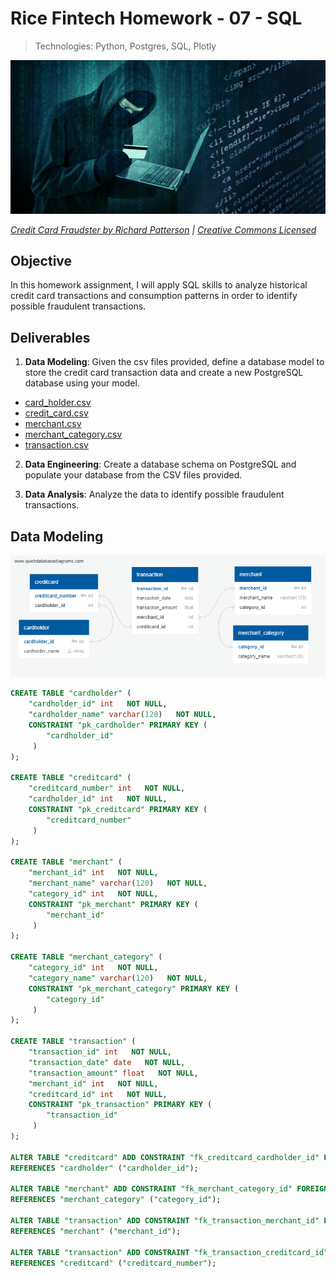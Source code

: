 # Rice Fintech Homework - 07 - SQL
> Technologies: Python, Postgres, SQL, Plotly

![Credit card fraudster](Assignment-07-SQL/Instructions/Images/credit_card_fraudster.jpg)

*[Credit Card Fraudster by Richard Patterson](https://www.flickr.com/photos/136770128@N07/42252105582/) | [Creative Commons Licensed](https://creativecommons.org/licenses/by/2.0/)*

## Objective

In this homework assignment, I will apply SQL skills to analyze historical credit card transactions and consumption patterns in order to identify possible fraudulent transactions.

## Deliverables

1. **Data Modeling**:
Given the csv files provided, define a database model to store the credit card transaction data and create a new PostgreSQL database using your model.

* [card_holder.csv](Assignment-07-SQL/Instructions/Data/card_holder.csv)
* [credit_card.csv](Assignment-07-SQL/Instructions/Data/credit_card.csv)
* [merchant.csv](Assignment-07-SQL/Instructions/Data/merchant.csv)
* [merchant_category.csv](Assignment-07-SQL/Instructions/Data/merchant_category.csv)
* [transaction.csv](Assignment-07-SQL/Instructions/Data/transaction.csv)

2. **Data Engineering**: 
Create a database schema on PostgreSQL and populate your database from the CSV files provided.

3. **Data Analysis**: 
Analyze the data to identify possible fraudulent transactions.

## Data Modeling

![ERD](assets/QuickDBD-export.png)

``` sql
CREATE TABLE "cardholder" (
    "cardholder_id" int   NOT NULL,
    "cardholder_name" varchar(120)   NOT NULL,
    CONSTRAINT "pk_cardholder" PRIMARY KEY (
        "cardholder_id"
     )
);

CREATE TABLE "creditcard" (
    "creditcard_number" int   NOT NULL,
    "cardholder_id" int   NOT NULL,
    CONSTRAINT "pk_creditcard" PRIMARY KEY (
        "creditcard_number"
     )
);

CREATE TABLE "merchant" (
    "merchant_id" int   NOT NULL,
    "merchant_name" varchar(120)   NOT NULL,
    "category_id" int   NOT NULL,
    CONSTRAINT "pk_merchant" PRIMARY KEY (
        "merchant_id"
     )
);

CREATE TABLE "merchant_category" (
    "category_id" int   NOT NULL,
    "category_name" varchar(120)   NOT NULL,
    CONSTRAINT "pk_merchant_category" PRIMARY KEY (
        "category_id"
     )
);

CREATE TABLE "transaction" (
    "transaction_id" int   NOT NULL,
    "transaction_date" date   NOT NULL,
    "transaction_amount" float   NOT NULL,
    "merchant_id" int   NOT NULL,
    "creditcard_id" int   NOT NULL,
    CONSTRAINT "pk_transaction" PRIMARY KEY (
        "transaction_id"
     )
);

ALTER TABLE "creditcard" ADD CONSTRAINT "fk_creditcard_cardholder_id" FOREIGN KEY("cardholder_id")
REFERENCES "cardholder" ("cardholder_id");

ALTER TABLE "merchant" ADD CONSTRAINT "fk_merchant_category_id" FOREIGN KEY("category_id")
REFERENCES "merchant_category" ("category_id");

ALTER TABLE "transaction" ADD CONSTRAINT "fk_transaction_merchant_id" FOREIGN KEY("merchant_id")
REFERENCES "merchant" ("merchant_id");

ALTER TABLE "transaction" ADD CONSTRAINT "fk_transaction_creditcard_id" FOREIGN KEY("creditcard_id")
REFERENCES "creditcard" ("creditcard_number");

```